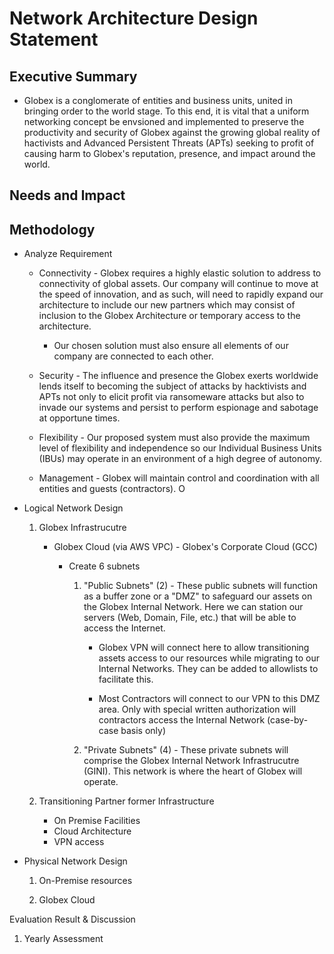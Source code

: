 #  Network Architecture Design Statement

## Executive Summary

* Globex is a conglomerate of entities and business units, united in bringing order to the world stage. To this end, it is vital that a uniform networking concept be envsioned and implemented to preserve the productivity and security of Globex against the growing global reality of hactivists and Advanced Persistent Threats (APTs) seeking to profit of causing harm to Globex's reputation, presence, and impact around the world.

## Needs and Impact

## Methodology

* Analyze Requirement
  * Connectivity - Globex requires a highly elastic solution to address to connectivity of global assets. Our company will continue to move at the speed of innovation, and as such, will need to rapidly expand our architecture to include our new partners which may consist of inclusion to the Globex Architecture or temporary access to the architecture.

    * Our chosen solution must also ensure all elements of our company are connected to each other.

  * Security - The influence and presence the Globex exerts worldwide lends itself to becoming the subject of attacks by hacktivists and APTs not only to elicit profit via ransomeware attacks but also to invade our systems and persist to perform espionage and sabotage at opportune times.

  * Flexibility - Our proposed system must also provide the maximum level of flexibility and independence so our Individual Business Units (IBUs) may operate in an environment of a high degree of autonomy.

  * Management -  Globex will maintain control and coordination with all entities and guests (contractors). O

* Logical Network Design

    1. Globex Infrastrucutre
        * Globex Cloud (via AWS VPC) - Globex's Corporate Cloud (GCC)

          * Create 6 subnets

            1. "Public Subnets" (2) - These public subnets will function as a buffer zone or a "DMZ" to safeguard our assets on the Globex Internal Network. Here we can station our servers (Web, Domain, File, etc.) that will be able to access the Internet.

               * Globex VPN will connect here to allow transitioning assets access to our resources while migrating to our Internal Networks. They can be added to allowlists to facilitate this.

               * Most Contractors will connect to our VPN to this DMZ area. Only with special written authorization will contractors access the Internal Network (case-by-case basis only)

            2. "Private Subnets" (4) - These private subnets will comprise the Globex Internal Network Infrastrucutre (GINI). This network is where the heart of Globex will operate.

    2. Transitioning Partner former Infrastructure
        * On Premise Facilities
        * Cloud Architecture
        * VPN access

* Physical Network Design

    1. On-Premise resources

    2. Globex Cloud

Evaluation Result & Discussion

  1. Yearly Assessment
